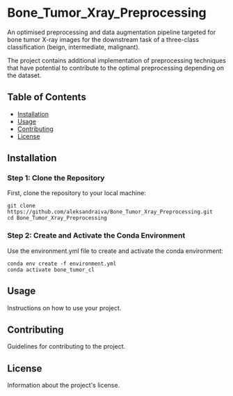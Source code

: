 # Bone_Tumor_Xray_Preprocessing

An optimised preprocessing and data augmentation pipeline targeted for bone tumor X-ray images for the downstream task of a three-class classification (beign, intermediate, malignant). 

The project contains additional implementation of preprocessing techniques that have potential to contribute to the optimal preprocessing depending on the dataset.

## Table of Contents

- [Installation](#installation)
- [Usage](#usage)
- [Contributing](#contributing)
- [License](#license)

## Installation

### Step 1: Clone the Repository

First, clone the repository to your local machine:

```
git clone https://github.com/aleksandraiva/Bone_Tumor_Xray_Preprocessing.git
cd Bone_Tumor_Xray_Preprocessing
```

### Step 2: Create and Activate the Conda Environment
Use the environment.yml file to create and activate the conda environment:

```
conda env create -f environment.yml
conda activate bone_tumor_cl
```

## Usage

Instructions on how to use your project.

## Contributing

Guidelines for contributing to the project.

## License

Information about the project's license.





